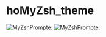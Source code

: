 # hoMyZsh_theme

![MyZshPrompte:](https://github.com/Mboukhal/hoMyZsh_theme/blob/master/images/Screen%20Shot%202023-02-20%20at%209.14.50%20PM.png)
![MyZshPrompte:](https://github.com/Mboukhal/hoMyZsh_theme/blob/master/images/Screen%20Shot%202023-02-20%20at%209.20.28%20PM.png)
